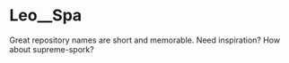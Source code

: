 # Leo__Spa
Great repository names are short and memorable. Need inspiration? How about supreme-spork?
